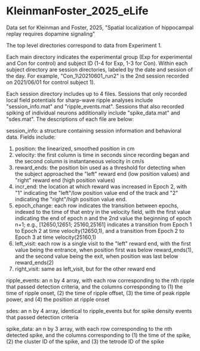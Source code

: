 # KleinmanFoster_2025_eLife
Data set for Kleinman and Foster, 2025, "Spatial localization of hippocampal replay requires dopamine signaling"

The top level directories correspond to data from Experiment 1.

Each main directory indicates the experimental group (Exp for experimental and Con for control) and subject ID (1-4 for Exp, 1-3 for Con). Within each subject directory are session directories, labeled by the date and session of the day. For example, "Con_1\20210601_run2" is the 2nd session recorded on 2021/06/01 for control subject 1).

Each session directory includes up to 4 files. Sessions that only recorded local field potentials for sharp-wave ripple analyses include "session_info.mat" and "ripple_events.mat". Sessions that also recorded spiking of individual neurons additionally include "spike_data.mat" and "sdes.mat". The descriptions of each file are below:

session_info: a structure containing session information and behavioral data. Fields include: 
  1) position: the linearized, smoothed position in cm
  2) velocity: the first column is time in seconds since recording began and the second column is instantaneous velocity in cm/s
  3) reward_ends: the position bin used as a threshold for detecting when the subject approached the "left" reward end (low position values) and "right" reward end (high position values)
  4) incr_end: the location at which reward was increased in Epoch 2, with "1" indicating the "left"/low position value end of the track and "2" indicating the "right"/high position value end.
  5) epoch_change: each row indicates the transition between epochs, indexed to the time of that entry in the velocity field, with the first value indicating the end of epoch n and the 2nd value the beginning of epoch n+1; e.g., [12650,12651; 25160,25161] indicates a transition from Epoch 1 to Epoch 2 at time velocity(12650,1), and a transition from Epoch 2 to Epoch 3 at time velocity(25160,1)
  6) left_visit: each row is a single visit to the "left" reward end, with the first value being the entrance, when position first was below reward_ends(1), and the second value being the exit, when position was last below reward_ends(2)
  7) right_visit: same as left_visit, but for the other reward end

ripple_events: an n by 4 array, with each row corresponding to the nth ripple that passed detection criteria, and the columns corresponding to (1) the time of ripple onset, (2) the time of ripple offset, (3) the time of peak ripple power, and (4) the position at ripple onset

sdes: an n by 4 array, identical to ripple_events but for spike density events that passed detection criteria

spike_data: an n by 3 array, with each row corresponding to the nth detected spike, and the columns corresponding to (1) the time of the spike, (2) the cluster ID of the spike, and (3) the tetrode ID of the spike
